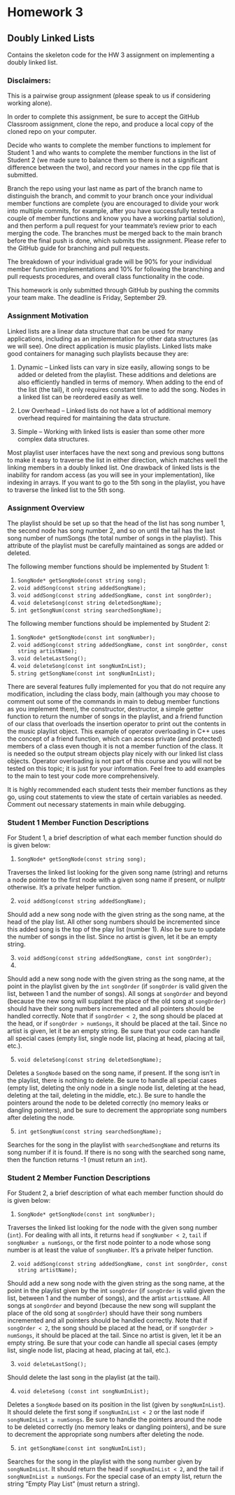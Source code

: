 # Homework 3
## Doubly Linked Lists
Contains the skeleton code for the HW 3 assignment on implementing a doubly linked list.

### Disclaimers:
This is a pairwise group assignment (please speak to us if considering working alone). 

In order to complete this assignment, be sure to accept the GitHub Classroom assignment, clone the repo, and produce a local copy of the cloned repo on your computer. 

Decide who wants to complete the member functions to implement for Student 1 and who wants to complete the member functions in the list of Student 2 (we made sure to balance them so there is not a significant difference between the two), and record your names in the cpp file that is submitted. 

Branch the repo using your last name as part of the branch name to distinguish the branch, and commit to your branch once your individual member functions are complete (you are encouraged to divide your work into multiple commits, for example, after you have successfully tested a couple of member functions and know you have a working partial solution), and then perform a pull request for your teammate’s review prior to each merging the code. The branches must be merged back to the main branch before the final push is done, which submits the assignment. Please refer to the GitHub guide for branching and pull requests. 

The breakdown of your individual grade will be 90% for your individual member function implementations and 10% for following the branching and pull requests procedures, and overall class functionality in the code. 

This homework is only submitted through GitHub by pushing the commits your team make. The deadline is Friday, September 29.

### Assignment Motivation

Linked lists are a linear data structure that can be used for many applications, including as an implementation for other data structures (as we will see). One direct application is music playlists. Linked lists make good containers for managing such playlists because they are:

1.	Dynamic – Linked lists can vary in size easily, allowing songs to be added or deleted from the playlist. These additions and deletions are also efficiently handled in terms of memory. When adding to the end of the list (the tail), it only requires constant time to add the song. Nodes in a linked list can be reordered easily as well. 

2.	Low Overhead – Linked lists do not have a lot of additional memory overhead required for maintaining the data structure. 

3.	Simple – Working with linked lists is easier than some other more complex data structures.

Most playlist user interfaces have the next song and previous song buttons to make it easy to traverse the list in either direction, which matches well the linking members in a doubly linked list. One drawback of linked lists is the inability for random access (as you will see in your implementation), like indexing in arrays. If you want to go to the 5th song in the playlist, you have to traverse the linked list to the 5th song.

### Assignment Overview

The playlist should be set up so that the head of the list has song number 1, the second node has song number 2, and so on until the tail has the last song number of numSongs (the total number of songs in the playlist). This attribute of the playlist must be carefully maintained as songs are added or deleted.

The following member functions should be implemented by Student 1:

1.	`SongNode* getSongNode(const string song);`
2.	`void addSong(const string addedSongName);`
3.	`void addSong(const string addedSongName, const int songOrder);`
4.	`void deleteSong(const string deletedSongName);`
5.	`int getSongNum(const string searchedSongName);`

The following member functions should be implemented by Student 2:

1.	`SongNode* getSongNode(const int songNumber);`
2.	`void addSong(const string addedSongName, const int songOrder, const string artistName);`
3.	`void deleteLastSong();`
4.	`void deleteSong(const int songNumInList);`
5.	`string getSongName(const int songNumInList);`

There are several features fully implemented for you that do not require any modification, including the class body, main (although you may choose to comment out some of the commands in main to debug member functions as you implement them), the constructor, destructor, a simple getter function to return the number of songs in the playlist, and a friend function of our class that overloads the insertion operator to print out the contents in the music playlist object. This example of operator overloading in C++ uses the concept of a friend function, which can access private (and protected) members of a class even though it is not a member function of the class. It is needed so the output stream objects play nicely with our linked list class objects. Operator overloading is not part of this course and you will not be tested on this topic; it is just for your information. Feel free to add examples to the main to test your code more comprehensively.  

It is highly recommended each student tests their member functions as they go, using cout statements to view the state of certain variables as needed. Comment out necessary statements in main while debugging.

### Student 1 Member Function Descriptions

For Student 1, a brief description of what each member function should do is given below:

1.	`SongNode* getSongNode(const string song);`

Traverses the linked list looking for the given song name (string) and returns a node pointer to the first node with a given song name if present, or nullptr otherwise. It’s a private helper function.

2.	`void addSong(const string addedSongName);`

Should add a new song node with the given string as the song name, at the head of the play list. All other song numbers should be incremented since this added song is the top of the play list (number 1). Also be sure to update the number of songs in the list. Since no artist is given, let it be an empty string.

3.	`void addSong(const string addedSongName, const int songOrder);`
4.	
Should add a new song node with the given string as the song name, at the point in the playlist given by the `int` `songOrder` (if `songOrder` is valid given the list, between 1 and the number of songs). All songs at `songOrder` and beyond (because the new song will supplant the place of the old song at `songOrder`) should have their song numbers incremented and all pointers should be handled correctly. Note that if `songOrder < 2`, the song should be placed at the head, or if `songOrder > numSongs`, it should be placed at the tail. Since no artist is given, let it be an empty string. Be sure that your code can handle all special cases (empty list, single node list, placing at head, placing at tail, etc.).

5.	`void deleteSong(const string deletedSongName);`

Deletes a `SongNode` based on the song name, if present. If the song isn’t in the playlist, there is nothing to delete. Be sure to handle all special cases (empty list, deleting the only node in a single node list, deleting at the head, deleting at the tail, deleting in the middle, etc.). Be sure to handle the pointers around the node to be deleted correctly (no memory leaks or dangling pointers), and be sure to decrement the appropriate song numbers after deleting the node.

5.	`int getSongNum(const string searchedSongName);`

Searches for the song in the playlist with `searchedSongName` and returns its song number if it is found. If there is no song with the searched song name, then the function returns -1 (must return an `int`).
 
### Student 2 Member Function Descriptions

For Student 2, a brief description of what each member function should do is given below:

1. `SongNode* getSongNode(const int songNumber);`

Traverses the linked list looking for the node with the given song number (`int`). For dealing with all ints, it returns `head` if `songNumber < 2`, `tail` if `songNumber ≥ numSongs`, or the first node pointer to a node whose song number is at least the value of `songNumber`. It’s a private helper function.

2. `void addSong(const string addedSongName, const int songOrder, const string artistName);`

Should add a new song node with the given string as the song name, at the point in the playlist given by the int `songOrder` (if `songOrder` is valid given the list, between 1 and the number of songs), and the artist `artistName`. All songs at `songOrder` and beyond (because the new song will supplant the place of the old song at `songOrder`) should have their song numbers incremented and all pointers should be handled correctly. Note that if `songOrder < 2`, the song should be placed at the head, or if `songOrder > numSongs`, it should be placed at the tail. Since no artist is given, let it be an empty string. Be sure that your code can handle all special cases (empty list, single node list, placing at head, placing at tail, etc.).

3. `void deleteLastSong();`

Should delete the last song in the playlist (at the tail). 

4. `void deleteSong (const int songNumInList);`

Deletes a `SongNode` based on its position in the list (given by `songNumInList`). It should delete the first song if `songNumInList < 2` or the last node if `songNumInList ≥ numSongs`. Be sure to handle the pointers around the node to be deleted correctly (no memory leaks or dangling pointers), and be sure to decrement the appropriate song numbers after deleting the node.

5. `int getSongName(const int songNumInList);`

Searches for the song in the playlist with the song number given by `songNumInList`. It should return the head if `songNumInList < 2`, and the tail if `songNumInList ≥ numSongs`. For the special case of an empty list, return the string “Empty Play List” (must return a string).



